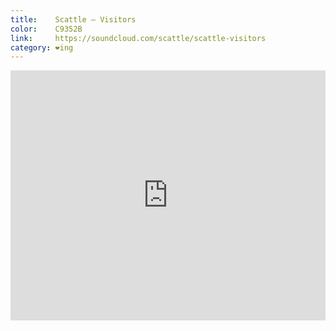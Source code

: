 ```yaml
---
title:    Scattle – Visitors
color:    C9352B
link:     https://soundcloud.com/scattle/scattle-visitors
category: ❤ing
---
```


<div class="embed rich soundcloud" data-aspect-ratio="0.55">
    <iframe width="100%" height="400" scrolling="no" frameborder="no" src="https://w.soundcloud.com/player/?visual=true&amp;url=http%3A%2F%2Fapi.soundcloud.com%2Ftracks%2F126347390&amp;show_artwork=true&amp;visual=false&amp;hide_related=true&amp;color=C9352B&amp;show_user=true&amp;show_comments=false&amp;show_reposts=false&amp;auto_play=false"></iframe>
</div>
